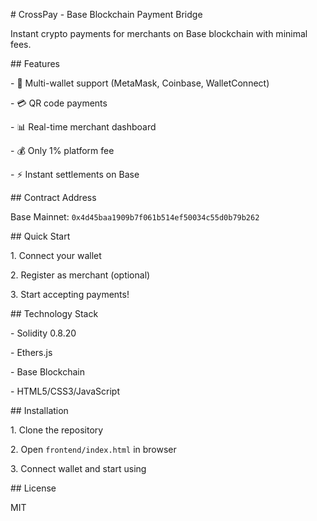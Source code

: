 \# CrossPay - Base Blockchain Payment Bridge



Instant crypto payments for merchants on Base blockchain with minimal fees.



\## Features

\- 🔐 Multi-wallet support (MetaMask, Coinbase, WalletConnect)

\- 💳 QR code payments

\- 📊 Real-time merchant dashboard

\- 💰 Only 1% platform fee

\- ⚡ Instant settlements on Base



\## Contract Address

Base Mainnet: `0x4d45baa1909b7f061b514ef50034c55d0b79b262`



\## Quick Start

1\. Connect your wallet

2\. Register as merchant (optional)

3\. Start accepting payments!



\## Technology Stack

\- Solidity 0.8.20

\- Ethers.js

\- Base Blockchain

\- HTML5/CSS3/JavaScript



\## Installation

1\. Clone the repository

2\. Open `frontend/index.html` in browser

3\. Connect wallet and start using



\## License

MIT

